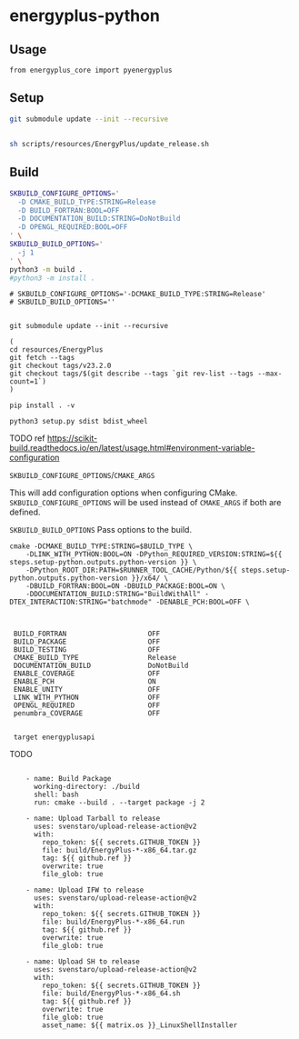 # energyplus-python


## Usage
```
from energyplus_core import pyenergyplus
```

## Setup
```sh
git submodule update --init --recursive
```

## 
```sh
sh scripts/resources/EnergyPlus/update_release.sh
```

## Build
```sh
SKBUILD_CONFIGURE_OPTIONS='
  -D CMAKE_BUILD_TYPE:STRING=Release
  -D BUILD_FORTRAN:BOOL=OFF
  -D DOCUMENTATION_BUILD:STRING=DoNotBuild
  -D OPENGL_REQUIRED:BOOL=OFF
' \
SKBUILD_BUILD_OPTIONS='
  -j 1
' \
python3 -m build .
#python3 -m install .
```


```
# SKBUILD_CONFIGURE_OPTIONS='-DCMAKE_BUILD_TYPE:STRING=Release'
# SKBUILD_BUILD_OPTIONS=''


git submodule update --init --recursive

(
cd resources/EnergyPlus
git fetch --tags
git checkout tags/v23.2.0
git checkout tags/$(git describe --tags `git rev-list --tags --max-count=1`)
)

pip install . -v

python3 setup.py sdist bdist_wheel
```




TODO ref https://scikit-build.readthedocs.io/en/latest/usage.html#environment-variable-configuration

`SKBUILD_CONFIGURE_OPTIONS`/`CMAKE_ARGS`

This will add configuration options when configuring CMake. `SKBUILD_CONFIGURE_OPTIONS` will be used instead of `CMAKE_ARGS` if both are defined.

`SKBUILD_BUILD_OPTIONS`
Pass options to the build.

```
cmake -DCMAKE_BUILD_TYPE:STRING=$BUILD_TYPE \
    -DLINK_WITH_PYTHON:BOOL=ON -DPython_REQUIRED_VERSION:STRING=${{ steps.setup-python.outputs.python-version }} \
    -DPython_ROOT_DIR:PATH=$RUNNER_TOOL_CACHE/Python/${{ steps.setup-python.outputs.python-version }}/x64/ \
    -DBUILD_FORTRAN:BOOL=ON -DBUILD_PACKAGE:BOOL=ON \
    -DDOCUMENTATION_BUILD:STRING="BuildWithAll" -DTEX_INTERACTION:STRING="batchmode" -DENABLE_PCH:BOOL=OFF \



 BUILD_FORTRAN                    OFF
 BUILD_PACKAGE                    OFF
 BUILD_TESTING                    OFF
 CMAKE_BUILD_TYPE                 Release
 DOCUMENTATION_BUILD              DoNotBuild
 ENABLE_COVERAGE                  OFF
 ENABLE_PCH                       ON
 ENABLE_UNITY                     OFF
 LINK_WITH_PYTHON                 OFF
 OPENGL_REQUIRED                  OFF
 penumbra_COVERAGE                OFF


 target energyplusapi
```





TODO
```

    - name: Build Package
      working-directory: ./build
      shell: bash
      run: cmake --build . --target package -j 2

    - name: Upload Tarball to release
      uses: svenstaro/upload-release-action@v2
      with:
        repo_token: ${{ secrets.GITHUB_TOKEN }}
        file: build/EnergyPlus-*-x86_64.tar.gz
        tag: ${{ github.ref }}
        overwrite: true
        file_glob: true

    - name: Upload IFW to release
      uses: svenstaro/upload-release-action@v2
      with:
        repo_token: ${{ secrets.GITHUB_TOKEN }}
        file: build/EnergyPlus-*-x86_64.run
        tag: ${{ github.ref }}
        overwrite: true
        file_glob: true

    - name: Upload SH to release
      uses: svenstaro/upload-release-action@v2
      with:
        repo_token: ${{ secrets.GITHUB_TOKEN }}
        file: build/EnergyPlus-*-x86_64.sh
        tag: ${{ github.ref }}
        overwrite: true
        file_glob: true
        asset_name: ${{ matrix.os }}_LinuxShellInstaller

```